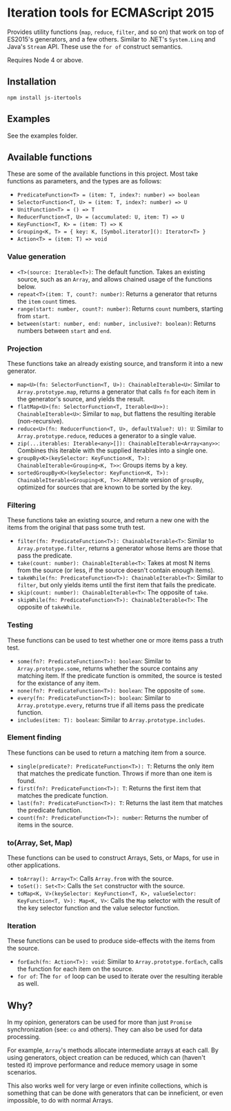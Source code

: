 # Iteration tools for ECMAScript 2015

Provides utility functions (`map`, `reduce`, `filter`, and so on) that work on top of ES2015's generators, and a few others. Similar to .NET's `System.Linq` and Java's `Stream` API. These use the `for of` construct semantics.

Requires Node 4 or above.

## Installation

`npm install js-itertools`

## Examples

See the examples folder.

## Available functions

These are some of the available functions in this project. Most take functions as parameters, and the types are as follows:

- `PredicateFunction<T> = (item: T, index?: number) => boolean`
- `SelectorFunction<T, U> = (item: T, index?: number) => U`
- `UnitFunction<T> = () => T`
- `ReducerFunction<T, U> = (accumulated: U, item: T) => U`
- `KeyFunction<T, K> = (item: T) => K`
- `Grouping<K, T> = { key: K, [Symbol.iterator](): Iterator<T> }`
- `Action<T> = (item: T) => void`

### Value generation
- `<T>(source: Iterable<T>)`: The default function. Takes an existing source, such as an `Array`, and allows chained usage of the functions below.
- `repeat<T>(item: T, count?: number)`: Returns a generator that returns the `item` `count` times.
- `range(start: number, count?: number)`: Returns `count` numbers, starting from `start`.
- `between(start: number, end: number, inclusive?: boolean)`: Returns numbers between `start` and `end`.

### Projection

These functions take an already existing source, and transform it into a new generator.

- `map<U>(fn: SelectorFunction<T, U>): ChainableIterable<U>`: Similar to `Array.prototype.map`, returns a generator that calls `fn` for each item in the generator's source, and yields the result.
- `flatMap<U>(fn: SelectorFunction<T, Iterable<U>>): ChainableIterable<U>`: Similar to `map`, but flattens the resulting iterable (non-recursive).
- `reduce<U>(fn: ReducerFunction<T, U>, defaultValue?: U): U`: Similar to `Array.prototype.reduce`, reduces a generator to a single value.
- `zip(...iterables: Iterable<any>[]): ChainableIterable<Array<any>>`: Combines this iterable with the supplied iterables into a single one.
- `groupBy<K>(keySelector: KeyFunction<K, T>): ChainableIterable<Grouping<K, T>>`: Groups items by a key.
- `sortedGroupBy<K>(keySelector: KeyFunction<K, T>): ChainableIterable<Grouping<K, T>>`: Alternate version of `groupBy`, optimized for sources that are known to be sorted by the key.

### Filtering

These functions take an existing source, and return a new one with the items from the original that pass some truth test.

- `filter(fn: PredicateFunction<T>): ChainableIterable<T>`: Similar to `Array.prototype.filter`, returns a generator whose items are those that pass the predicate.
- `take(count: number): ChainableIterable<T>`: Takes at most N items from the source (or less, if the source doesn't contain enough items).
- `takeWhile(fn: PredicateFunction<T>): ChainableIterable<T>`: Similar to `filter`, but only yields items until the first item that fails the predicate.
- `skip(count: number): ChainableIterable<T>`: The opposite of `take`.
- `skipWhile(fn: PredicateFunction<T>): ChainableIterable<T>`: The opposite of `takeWhile`.

### Testing

These functions can be used to test whether one or more items pass a truth test.

- `some(fn?: PredicateFunction<T>): boolean`: Similar to `Array.prototype.some`, returns whether the source contains any matching item. If the predicate function is ommited, the source is tested for the existance of any item.
- `none(fn?: PredicateFunction<T>): boolean`: The opposite of `some`.
- `every(fn: PredicateFunction<T>): boolean`: Similar to `Array.prototype.every`, returns true if all items pass the predicate function.
- `includes(item: T): boolean`: Similar to `Array.prototype.includes`.

### Element finding

These functions can be used to return a matching item from a source.

- `single(predicate?: PredicateFunction<T>): T`: Returns the only item that matches the predicate function. Throws if more than one item is found.
- `first(fn?: PredicateFunction<T>): T`: Returns the first item that matches the predicate function.
- `last(fn?: PredicateFunction<T>): T`: Returns the last item that matches the predicate function.
- `count(fn?: PredicateFunction<T>): number`: Returns the number of items in the source.

### to(Array, Set, Map)

These functions can be used to construct Arrays, Sets, or Maps, for use in other applications.

- `toArray(): Array<T>`: Calls `Array.from` with the source.
- `toSet(): Set<T>`: Calls the `Set` constructor with the source.
- `toMap<K, V>(keySelector: KeyFunction<T, K>, valueSelector: KeyFunction<T, V>): Map<K, V>`: Calls the `Map` selector with the result of the key selector function and the value selector function.

### Iteration

These functions can be used to produce side-effects with the items from the source.

- `forEach(fn: Action<T>): void`: Similar to `Array.prototype.forEach`, calls the function for each item on the source.
- `for of`: The `for of` loop can be used to iterate over the resulting iterable as well.


## Why?

In my opinion, generators can be used for more than just `Promise` synchronization (see: `co` and others). They can also be used for data processing.

For example, `Array`'s methods allocate intermediate arrays at each call. By using generators, object creation can be reduced, which can (haven't tested it) improve performance and reduce memory usage in some scenarios.

This also works well for very large or even infinite collections, which is something that can be done with generators that can be inneficient, or even impossible, to do with normal Arrays.
